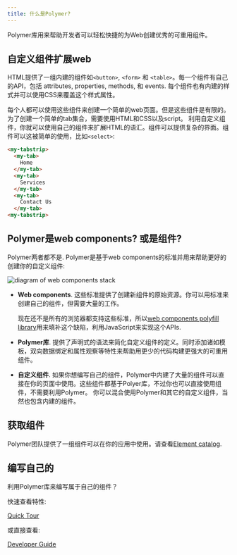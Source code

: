 ```yaml
---
title: 什么是Polymer?
---
```


Polymer库用来帮助开发者可以轻松快捷的为Web创建优秀的可重用组件。

## 自定义组件扩展web

HTML提供了一组内建的组件如`<button>`, `<form>` 和
`<table>`。每一个组件有自己的API，包括 attributes, properties, methods, 和
events. 每个组件也有内建的样式并可以使用CSS来覆盖这个样式属性。

每个人都可以使用这些组件来创建一个简单的web页面。但是这些组件是有限的。为了创建一个简单的tab集合，需要使用HTML和CSS以及script。
利用自定义组件，你就可以使用自己的组件来扩展HTML的语汇。组件可以提供复杂的界面。组件可以这被简单的使用，比如`<select>`:

```html
<my-tabstrip>
  <my-tab>
    Home
  </my-tab>
  <my-tab>
    Services
  </my-tab>
  <my-tab>
    Contact Us
  </my-tab>
<my-tabstrip>
```

## Polymer是web components? 或是组件?

Polymer两者都不是. Polymer是基于web components的标准并用来帮助更好的创建你的自定义组件:

![diagram of web components stack](/images/1.0/webcomponents_stack.svg)

*   **Web components**. 这些标准提供了创建新组件的原始资源。你可以用标准来创建自己的组件，但需要大量的工作。

    现在还不是所有的浏览器都支持这些标准，所以[web components polyfill
    library](http://webcomponents.org/polyfills/)用来填补这个缺陷，利用JavaScript来实现这个APIs.

*   **Polymer库**. 提供了声明式的语法来简化自定义组件的定义。同时添加诸如模板，双向数据绑定和属性观察等特性来帮助用更少的代码构建更强大的可重用组件。

*   **自定义组件**. 如果你想编写自己的组件，Polymer中内建了大量的组件可以直接在你的页面中使用。这些组件都基于Polyer库，不过你也可以直接使用组件，不需要利用Polymer。
你可以混合使用Polymer和其它的自定义组件，当然也包含内建的组件。


## 获取组件

Polymer团队提供了一组组件可以在你的应用中使用。请查看[Element catalog](https://elements.polymer-project.org/).


## 编写自己的

利用Polymer库来编写属于自己的组件？

快速查看特性:

<a href="/1.0/docs/devguide/quick-tour" class="blue-button">Quick Tour</a>

或直接查看:

<a href="/1.0/docs/devguide/feature-overview" class="blue-button">
  Developer Guide
</a>
